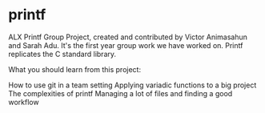# printf
ALX Printf Group Project, created and contributed by Victor Animasahun and Sarah Adu.
It's the first year group work we have worked on. Printf replicates the C standard library.

What you should learn from this project:

How to use git in a team setting
Applying variadic functions to a big project
The complexities of printf
Managing a lot of files and finding a good workflow

